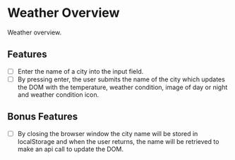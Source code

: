 # Weather Overview
Weather overview.

## Features
- [ ] Enter the name of a city into the input field.
- [ ] By pressing enter, the user submits the name of the city which updates the DOM with the temperature, weather condition, image of day or night and weather condition icon.

## Bonus Features
- [ ] By closing the browser window the city name will be stored in localStorage and when the user returns, the name will be retrieved to make an api call to update the DOM.